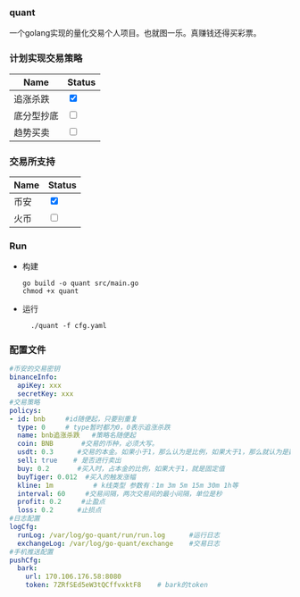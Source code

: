 ### quant

一个golang实现的量化交易个人项目。也就图一乐。真赚钱还得买彩票。

### 计划实现交易策略

Name  | Status
------------  | ------------
| 追涨杀跌| <input type="checkbox" checked> 
| 底分型抄底| <input type="checkbox"> 
| 趋势买卖| <input type="checkbox"> 

### 交易所支持
Name  | Status
------------  | ------------
| 币安| <input type="checkbox" checked>
| 火币| <input type="checkbox">

### Run
- 构建
  ```shell
  go build -o quant src/main.go
  chmod +x quant 
  ```
- 运行
  ```shell
    ./quant -f cfg.yaml
  ```
### 配置文件
```yaml
#币安的交易密钥
binanceInfo:
  apiKey: xxx
  secretKey: xxx
#交易策略
policys:
- id: bnb     #id随便起，只要别重复
  type: 0     # type暂时都为0，0表示追涨杀跌
  name: bnb追涨杀跌   #策略名随便起
  coin: BNB       #交易的币种，必须大写。
  usdt: 0.3      #交易的本金。如果小于1，那么认为是比例，如果大于1，那么就认为是数额。
  sell: true    # 是否进行卖出
  buy: 0.2       #买入时，占本金的比例，如果大于1，就是固定值
  buyTiger: 0.012  #买入的触发涨幅
  kline: 1m          # k线类型 参数有：1m 3m 5m 15m 30m 1h等
  interval: 60     #交易间隔，两次交易间的最小间隔，单位是秒
  profit: 0.2     #止盈点
  loss: 0.2      #止损点
#日志配置
logCfg:
  runLog: /var/log/go-quant/run/run.log      #运行日志
  exchangeLog: /var/log/go-quant/exchange    #交易日志
#手机推送配置
pushCfg:
  bark:
    url: 170.106.176.58:8080
    token: 7ZRfSEd5eW3tQCffvxktF8    # bark的token

```


